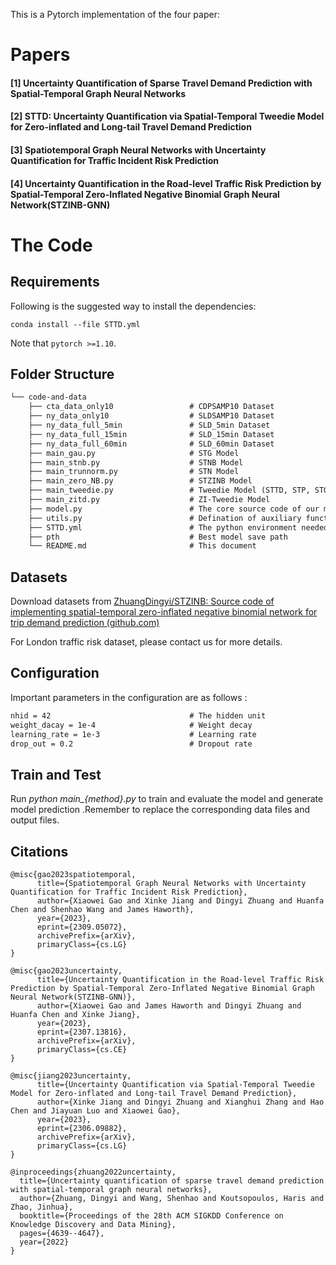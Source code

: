 This is a Pytorch implementation of the four paper: 

# Papers
#### [1] Uncertainty Quantification of Sparse Travel Demand Prediction with Spatial-Temporal Graph Neural Networks
#### [2] STTD: Uncertainty Quantification via Spatial-Temporal Tweedie Model for Zero-inflated and Long-tail Travel Demand Prediction
#### [3] Spatiotemporal Graph Neural Networks with Uncertainty Quantification for Traffic Incident Risk Prediction
#### [4] Uncertainty Quantification in the Road-level Traffic Risk Prediction by Spatial-Temporal Zero-Inflated Negative Binomial Graph Neural Network(STZINB-GNN)

# The Code

## Requirements

Following is the suggested way to install the dependencies:

    conda install --file STTD.yml

Note that ``pytorch >=1.10``.

## Folder Structure

```tex
└── code-and-data
    ├── cta_data_only10                 # CDPSAMP10 Dataset
    ├── ny_data_only10                  # SLDSAMP10 Dataset
    ├── ny_data_full_5min               # SLD_5min Dataset
    ├── ny_data_full_15min              # SLD_15min Dataset
    ├── ny_data_full_60min              # SLD_60min Dataset
    ├── main_gau.py                     # STG Model
    ├── main_stnb.py                    # STNB Model
    ├── main_trunnorm.py                # STN Model
    ├── main_zero_NB.py                 # STZINB Model
    ├── main_tweedie.py                 # Tweedie Model (STTD, STP, STGM, STIG)
    ├── main_zitd.py                    # ZI-Tweedie Model
    ├── model.py                        # The core source code of our model
    ├── utils.py                        # Defination of auxiliary functions for running
    ├── STTD.yml                        # The python environment needed for STTD
    ├── pth                             # Best model save path
    └── README.md                       # This document
```

## Datasets

Download datasets from [ZhuangDingyi/STZINB: Source code of implementing spatial-temporal zero-inflated negative binomial network for trip demand prediction (github.com)](https://github.com/ZhuangDingyi/STZINB)

For London traffic risk dataset, please contact us for more details. 

## Configuration

Important parameters in the configuration are as follows :

```tex
nhid = 42                               # The hidden unit
weight_dacay = 1e-4                     # Weight decay
learning_rate = 1e-3                    # Learning rate
drop_out = 0.2                          # Dropout rate					 
```


##  Train and Test

Run *python main_{method}.py* to train and evaluate the model and generate model prediction .Remember to replace the corresponding data files and output files.

## Citations
```
@misc{gao2023spatiotemporal,
      title={Spatiotemporal Graph Neural Networks with Uncertainty Quantification for Traffic Incident Risk Prediction}, 
      author={Xiaowei Gao and Xinke Jiang and Dingyi Zhuang and Huanfa Chen and Shenhao Wang and James Haworth},
      year={2023},
      eprint={2309.05072},
      archivePrefix={arXiv},
      primaryClass={cs.LG}
}

@misc{gao2023uncertainty,
      title={Uncertainty Quantification in the Road-level Traffic Risk Prediction by Spatial-Temporal Zero-Inflated Negative Binomial Graph Neural Network(STZINB-GNN)}, 
      author={Xiaowei Gao and James Haworth and Dingyi Zhuang and Huanfa Chen and Xinke Jiang},
      year={2023},
      eprint={2307.13816},
      archivePrefix={arXiv},
      primaryClass={cs.CE}
}

@misc{jiang2023uncertainty,
      title={Uncertainty Quantification via Spatial-Temporal Tweedie Model for Zero-inflated and Long-tail Travel Demand Prediction}, 
      author={Xinke Jiang and Dingyi Zhuang and Xianghui Zhang and Hao Chen and Jiayuan Luo and Xiaowei Gao},
      year={2023},
      eprint={2306.09882},
      archivePrefix={arXiv},
      primaryClass={cs.LG}
}

@inproceedings{zhuang2022uncertainty,
  title={Uncertainty quantification of sparse travel demand prediction with spatial-temporal graph neural networks},
  author={Zhuang, Dingyi and Wang, Shenhao and Koutsopoulos, Haris and Zhao, Jinhua},
  booktitle={Proceedings of the 28th ACM SIGKDD Conference on Knowledge Discovery and Data Mining},
  pages={4639--4647},
  year={2022}
}
```
